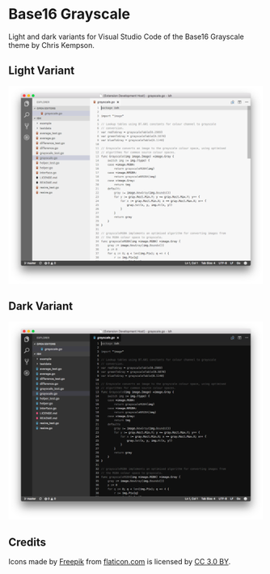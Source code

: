 # Base16 Grayscale

Light and dark variants for Visual Studio Code of the Base16 Grayscale theme by Chris Kempson.

## Light Variant

![Light Example](https://raw.githubusercontent.com/brett-lempereur/theme-base16grayscale/master/images/light-variant.png)

## Dark Variant

![Dark Example](https://raw.githubusercontent.com/brett-lempereur/theme-base16grayscale/master/images/dark-variant.png)

## Credits

Icons made by [Freepik](http://www.freepik.com/) from [flaticon.com](http://flaticon.com) is licensed by [CC 3.0 BY](ttp://creativecommons.org/licenses/by/3.0/).
